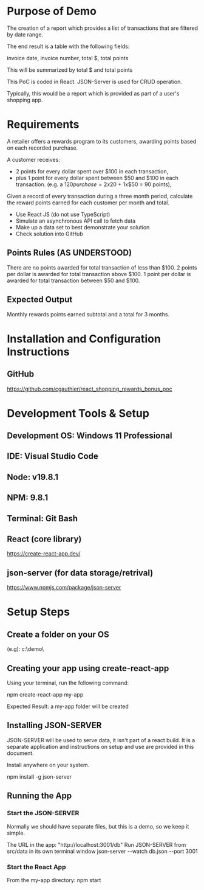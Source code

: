 # Purpose of Demo

The creation of a report which provides a list of transactions that are filtered by date range.

The end result is a table with the following fields:

invoice date, invoice number, total $, total points

This will be summarized by total $ and total points

This PoC is coded in React.
JSON-Server is used for CRUD operation.

Typically, this would be a report which is provided as part of a user's shopping app.

# Requirements

A retailer offers a rewards program to its customers, awarding points based on each recorded purchase.

A customer receives:
- 2 points for every dollar spent over $100 in each transaction, 
- plus 1 point for every dollar spent between $50 and $100 in each transaction.
(e.g. a $120 purchase = 2x$20 + 1x$50 = 90 points),

Given a record of every transaction during a three month period, calculate the reward points earned for each customer per month and total.

- Use React JS (do not use TypeScript)
- Simulate an asynchronous API call to fetch data 
- Make up a data set to best demonstrate your solution
- Check solution into GitHub

## Points Rules (AS UNDERSTOOD)
There are no points awarded for total transaction of less than $100.
2 points per dollar is awarded for total transaction above $100.
1 point per dollar is awarded for total transaction between $50 and $100.


## Expected Output 

Monthly rewards points earned subtotal and a total for 3 months.

# Installation and Configuration Instructions

## GitHub
https://github.com/cgauthier/react_shopping_rewards_bonus_poc

# Development Tools & Setup

## Development OS: Windows 11 Professional
## IDE: Visual Studio Code

## Node: v19.8.1
## NPM: 9.8.1
## Terminal: Git Bash

## React (core library)
https://create-react-app.dev/


## json-server (for data storage/retrival)
https://www.npmjs.com/package/json-server

# Setup Steps

## Create a folder on your OS
(e.g): c:\demo\

## Creating your app using create-react-app
Using your terminal, run the following command:

npm create-react-app my-app

Expected Result: a my-app folder will be created

## Installing JSON-SERVER 

JSON-SERVER will be used to serve data, it isn't part of a react build.  It is a separate application and instructions on setup and use are provided in this document.

Install anywhere on your system.

npm install -g json-server

## Running the App

### Start the JSON-SERVER

Normally we should have separate files, but this is a demo, so we keep it simple.

The URL in the app: "http://localhost:3001/db"
Run JSON-SERVER from src/data in its own terminal window
json-server --watch db.json --port 3001

### Start the React App
From the my-app directory: npm start

